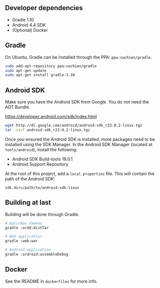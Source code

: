 Developer dependencies
----------------------
* Gradle 1.10
* Android 4.4 SDK
* (Optional) Docker

Gradle
------
On Ubuntu, Gradle can be installed through the PPA: `ppa:cwchien/gradle`.

```bash
sudo add-apt-repository ppa:cwchien/gradle
sudo apt-get update
sudo apt-get install gradle-1.10
```

Android SDK
-----------
Make sure you have the Android SDK from Google. You do not need the ADT Bundle.

<https://developer.android.com/sdk/index.html>

```bash
wget http://dl.google.com/android/android-sdk_r23.0.2-linux.tgz
tar -zxvf android-sdk_r23.0.2-linux.tgz
```

Once you ensured the Android SDK is installed, more packages need to be
installed using the SDK Manager.
In the Android SDK Manager (located at `tools/android`), install the following:

* Android SDK Build-tools 19.0.1
* Android Support Repository

At the root of this project, add a `local.properties` file.
This will contain the path of the Android SDK:

    sdk.dir=/path/to/android-sdk-linux

Building at last
----------------
Building will be done through Gradle.

```bash
# OpticNav daemon
gradle :ardd:distTar

# Web application
gradle :web:war

# Android application
gradle :ardroid:assembleDebug
```

Docker
------
See the README in `dockerfiles` for more info.
